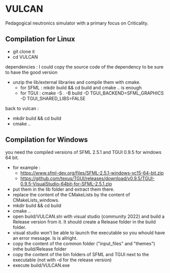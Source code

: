 # VULCAN
Pedagogical neutronics simulator with a primary focus on Criticality.


## Compilation for Linux
- git clone it
- cd VULCAN

dependencies : I could copy the source code of the dependency to be sure to have the good version
- unzip the lib/external libraries and compile them with cmake.
     - for SFML : mkdir build && cd build and cmake .. is enough
     - for TGUI : cmake -S . -B build -D TGUI_BACKEND=SFML_GRAPHICS -D TGUI_SHARED_LIBS=FALSE

back to vulcan :
- mkdir build && cd build
- cmake ..



## Compilation for Windows
you need the compiled versions of SFML 2.5.1 and TGUI 0.9.5 for windows 64 bit.
- for example :
     -  https://www.sfml-dev.org/files/SFML-2.5.1-windows-vc15-64-bit.zip
     -  https://github.com/texus/TGUI/releases/download/v0.9.5/TGUI-0.9.5-VisualStudio-64bit-for-SFML-2.5.1.zip
- put them in the lib folder and extract them there.
- replace the content of the CMakeLists by the content of CMakeLists_windows.
- mkdir build && cd build
- cmake ..
- open build/VULCAN.sln with visual studio (community 2022) and build a Release version from it. It should create a Release folder in the build folder.
- visual studio won't be able to launch the executable so you whould have an error message. Is is allright.
- copy the content of the common folder ("input_files" and "themes") inthe build/Release folder
- copy the content of the bin folders of SFML and TGUI next to the executable (not with -d for the release version)
- execute build/VULCAN.exe

